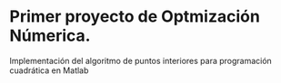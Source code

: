 # Primer proyecto de Optmización Númerica.

Implementación del algoritmo de puntos interiores para programación cuadrática en Matlab
